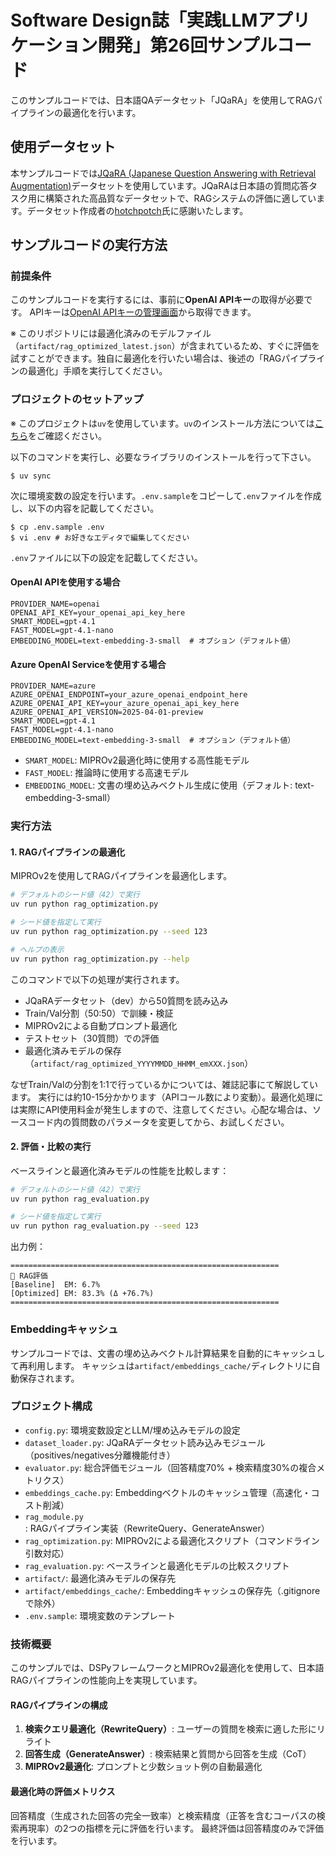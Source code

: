 # Software Design誌「実践LLMアプリケーション開発」第26回サンプルコード

このサンプルコードでは、日本語QAデータセット「JQaRA」を使用してRAGパイプラインの最適化を行います。

## 使用データセット

本サンプルコードでは[JQaRA (Japanese Question Answering with Retrieval Augmentation)](https://huggingface.co/datasets/hotchpotch/JQaRA)データセットを使用しています。JQaRAは日本語の質問応答タスク用に構築された高品質なデータセットで、RAGシステムの評価に適しています。データセット作成者の[hotchpotch](https://huggingface.co/hotchpotch)氏に感謝いたします。

## サンプルコードの実行方法

### 前提条件

このサンプルコードを実行するには、事前に**OpenAI APIキー**の取得が必要です。
APIキーは[OpenAI APIキーの管理画面](https://platform.openai.com/api-keys)から取得できます。

※ このリポジトリには最適化済みのモデルファイル（`artifact/rag_optimized_latest.json`）が含まれているため、すぐに評価を試すことができます。独自に最適化を行いたい場合は、後述の「RAGパイプラインの最適化」手順を実行してください。

### プロジェクトのセットアップ

※ このプロジェクトは`uv`を使用しています。`uv`のインストール方法については[こちら](https://github.com/astral-sh/uv)をご確認ください。

以下のコマンドを実行し、必要なライブラリのインストールを行って下さい。

```
$ uv sync
```

次に環境変数の設定を行います。`.env.sample`をコピーして`.env`ファイルを作成し、以下の内容を記載してください。

```
$ cp .env.sample .env
$ vi .env # お好きなエディタで編集してください
```

`.env`ファイルに以下の設定を記載してください。

#### OpenAI APIを使用する場合

```
PROVIDER_NAME=openai
OPENAI_API_KEY=your_openai_api_key_here
SMART_MODEL=gpt-4.1
FAST_MODEL=gpt-4.1-nano
EMBEDDING_MODEL=text-embedding-3-small  # オプション（デフォルト値）
```

#### Azure OpenAI Serviceを使用する場合

```
PROVIDER_NAME=azure
AZURE_OPENAI_ENDPOINT=your_azure_openai_endpoint_here
AZURE_OPENAI_API_KEY=your_azure_openai_api_key_here
AZURE_OPENAI_API_VERSION=2025-04-01-preview
SMART_MODEL=gpt-4.1
FAST_MODEL=gpt-4.1-nano
EMBEDDING_MODEL=text-embedding-3-small  # オプション（デフォルト値）
```

- `SMART_MODEL`: MIPROv2最適化時に使用する高性能モデル
- `FAST_MODEL`: 推論時に使用する高速モデル
- `EMBEDDING_MODEL`: 文書の埋め込みベクトル生成に使用（デフォルト: text-embedding-3-small）

### 実行方法

#### 1. RAGパイプラインの最適化

MIPROv2を使用してRAGパイプラインを最適化します。

```bash
# デフォルトのシード値（42）で実行
uv run python rag_optimization.py

# シード値を指定して実行
uv run python rag_optimization.py --seed 123

# ヘルプの表示
uv run python rag_optimization.py --help
```

このコマンドで以下の処理が実行されます。

- JQaRAデータセット（dev）から50質問を読み込み
- Train/Val分割（50:50）で訓練・検証
- MIPROv2による自動プロンプト最適化
- テストセット（30質問）での評価
- 最適化済みモデルの保存（`artifact/rag_optimized_YYYYMMDD_HHMM_emXXX.json`）

なぜTrain/Valの分割を1:1で行っているかについては、雑誌記事にて解説しています。
実行には約10-15分かかります（APIコール数により変動）。最適化処理には実際にAPI使用料金が発生しますので、注意してください。心配な場合は、ソースコード内の質問数のパラメータを変更してから、お試しください。

#### 2. 評価・比較の実行

ベースラインと最適化済みモデルの性能を比較します：

```bash
# デフォルトのシード値（42）で実行
uv run python rag_evaluation.py

# シード値を指定して実行
uv run python rag_evaluation.py --seed 123
```

出力例：
```
============================================================
🔬 RAG評価
[Baseline]  EM: 6.7%
[Optimized] EM: 83.3% (Δ +76.7%)
============================================================
```

### Embeddingキャッシュ

サンプルコードでは、文書の埋め込みベクトル計算結果を自動的にキャッシュして再利用します。
キャッシュは`artifact/embeddings_cache/`ディレクトリに自動保存されます。

### プロジェクト構成

- `config.py`: 環境変数設定とLLM/埋め込みモデルの設定
- `dataset_loader.py`: JQaRAデータセット読み込みモジュール（positives/negatives分離機能付き）
- `evaluator.py`: 総合評価モジュール（回答精度70% + 検索精度30%の複合メトリクス）
- `embeddings_cache.py`: Embeddingベクトルのキャッシュ管理（高速化・コスト削減）
- `rag_module.py`: RAGパイプライン実装（RewriteQuery、GenerateAnswer）
- `rag_optimization.py`: MIPROv2による最適化スクリプト（コマンドライン引数対応）
- `rag_evaluation.py`: ベースラインと最適化モデルの比較スクリプト
- `artifact/`: 最適化済みモデルの保存先
- `artifact/embeddings_cache/`: Embeddingキャッシュの保存先（.gitignoreで除外）
- `.env.sample`: 環境変数のテンプレート

### 技術概要

このサンプルでは、DSPyフレームワークとMIPROv2最適化を使用して、日本語RAGパイプラインの性能向上を実現しています。

#### RAGパイプラインの構成

1. **検索クエリ最適化（RewriteQuery）**: ユーザーの質問を検索に適した形にリライト
2. **回答生成（GenerateAnswer）**: 検索結果と質問から回答を生成（CoT）
3. **MIPROv2最適化**: プロンプトと少数ショット例の自動最適化

#### 最適化時の評価メトリクス

回答精度（生成された回答の完全一致率）と検索精度（正答を含むコーパスの検索再現率）の2つの指標を元に評価を行います。
最終評価は回答精度のみで評価を行います。
